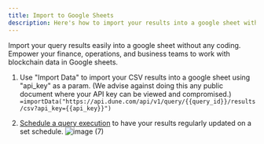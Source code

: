 ```yaml
---
title: Import to Google Sheets
description: Here's how to import your results into a google sheet without any coding.
---
```


Import your query results easily into a google sheet without any coding. Empower your finance, operations, and business teams to work with blockchain data in Google sheets.

1. Use "Import Data" to import your CSV results into a google sheet using "api_key" as a param. (We advise against doing this any public document where your API key can be viewed and compromised.)<br>
```=importData("https://api.dune.com/api/v1/query/{{query_id}}/results/csv?api_key={{api_key}}")```
    
2. [Schedule a query execution](https://dune.com/docs/app/query-editor/query-scheduler/?h=scheduling) to have your results regularly updated on a set schedule. 
![image (7)](https://user-images.githubusercontent.com/105652677/220012986-aaf6f372-8f4c-4e30-8da3-25e87a5271ab.png)

